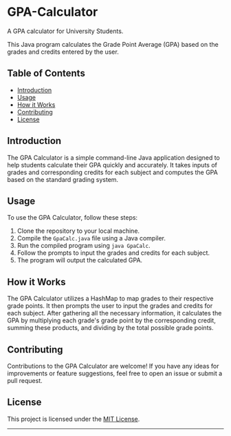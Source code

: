 # GPA-Calculator
A GPA calculator for University Students.

This Java program calculates the Grade Point Average (GPA) based on the grades and credits entered by the user.

## Table of Contents
- [Introduction](#introduction)
- [Usage](#usage)
- [How it Works](#how-it-works)
- [Contributing](#contributing)
- [License](#license)

## Introduction

The GPA Calculator is a simple command-line Java application designed to help students calculate their GPA quickly and accurately. It takes inputs of grades and corresponding credits for each subject and computes the GPA based on the standard grading system.

## Usage

To use the GPA Calculator, follow these steps:

1. Clone the repository to your local machine.
2. Compile the `GpaCalc.java` file using a Java compiler.
3. Run the compiled program using `java GpaCalc`.
4. Follow the prompts to input the grades and credits for each subject.
5. The program will output the calculated GPA.

## How it Works

The GPA Calculator utilizes a HashMap to map grades to their respective grade points. It then prompts the user to input the grades and credits for each subject. After gathering all the necessary information, it calculates the GPA by multiplying each grade's grade point by the corresponding credit, summing these products, and dividing by the total possible grade points.

## Contributing

Contributions to the GPA Calculator are welcome! If you have any ideas for improvements or feature suggestions, feel free to open an issue or submit a pull request.

## License

This project is licensed under the [MIT License](LICENSE).

---
